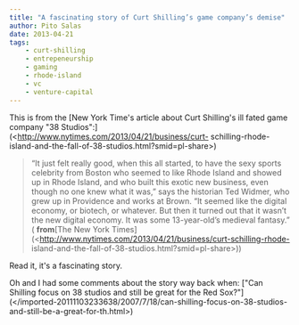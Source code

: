 ```yaml
---
title: "A fascinating story of Curt Shilling’s game company’s demise"
author: Pito Salas
date: 2013-04-21
tags:
    - curt-shilling
    - entrepeneurship
    - gaming
    - rhode-island
    - vc
    - venture-capital
---
```




This is from the [New York Time's article about Curt Shilling's ill fated game
company "38 Studios":](<http://www.nytimes.com/2013/04/21/business/curt-
schilling-rhode-island-and-the-fall-of-38-studios.html?smid=pl-share>)

> “It just felt really good, when this all started, to have the sexy sports
> celebrity from Boston who seemed to like Rhode Island and showed up in Rhode
> Island, and who built this exotic new business, even though no one knew what
> it was,” says the historian Ted Widmer, who grew up in Providence and works
> at Brown. “It seemed like the digital economy, or biotech, or whatever. But
> then it turned out that it wasn’t the new digital economy. It was some
> 13-year-old’s medieval fantasy.” ( **from**[The New York
> Times](<http://www.nytimes.com/2013/04/21/business/curt-schilling-rhode-
> island-and-the-fall-of-38-studios.html?smid=pl-share>))

Read it, it's a fascinating story.

Oh and I had some comments about the story way back when: ["Can Shilling focus
on 38 studios and still be great for the Red
Sox?"](</imported-20111103233638/2007/7/18/can-shilling-focus-on-38-studios-
and-still-be-a-great-for-th.html>)


